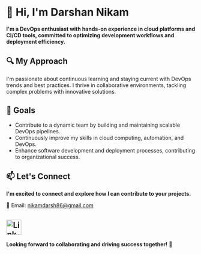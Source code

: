 # 👋 Hi, I'm Darshan Nikam

**I'm a DevOps enthusiast with hands-on experience in cloud platforms and CI/CD tools, committed to optimizing development workflows and deployment efficiency.**

## 🔍 My Approach

I'm passionate about continuous learning and staying current with DevOps trends and best practices. I thrive in collaborative environments, tackling complex problems with innovative solutions.

## 🎯 Goals

- Contribute to a dynamic team by building and maintaining scalable DevOps pipelines.
- Continuously improve my skills in cloud computing, automation, and DevOps.
- Enhance software development and deployment processes, contributing to organizational success.

## 📫 Let's Connect

**I'm excited to connect and explore how I can contribute to your projects.**

📧 Email: [nikamdarsh86@gmail.com](mailto:nikamdarsh86@gmail.com)

<a href="https://in.linkedin.com/in/darsh86?trk=profile-badge" target="_blank"> <img src="https://upload.wikimedia.org/wikipedia/commons/c/ca/LinkedIn_logo_initials.png" alt="LinkedIn Profile" style="width: 40px; height: 40px;" /> </a>
---

**Looking forward to collaborating and driving success together!** 🚀

